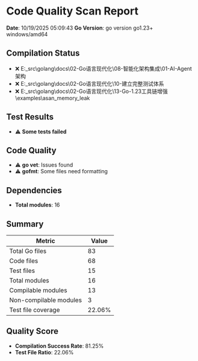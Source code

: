 ﻿# Code Quality Scan Report

**Date**: 10/19/2025 05:09:43
**Go Version**: go version go1.23+ windows/amd64

## Compilation Status

- ❌ E:\_src\golang\docs\02-Go语言现代化\08-智能化架构集成\01-AI-Agent架构
- ❌ E:\_src\golang\docs\02-Go语言现代化\10-建立完整测试体系
- ❌ E:\_src\golang\docs\02-Go语言现代化\13-Go-1.23工具链增强\examples\asan_memory_leak

## Test Results

- ⚠️ **Some tests failed**

## Code Quality

- ⚠️ **go vet**: Issues found
- ⚠️ **gofmt**: Some files need formatting

## Dependencies

- **Total modules**: 16

## Summary

| Metric | Value |
|--------|-------|
| Total Go files | 83 |
| Code files | 68 |
| Test files | 15 |
| Total modules | 16 |
| Compilable modules | 13 |
| Non-compilable modules | 3 |
| Test file coverage | 22.06% |

## Quality Score

- **Compilation Success Rate**: 81.25%
- **Test File Ratio**: 22.06%
